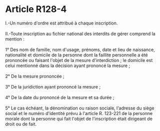 # Article R128-4

<div align="left">I.-Un numéro d'ordre est attribué à chaque inscription. <br/>
<br/>II.-Toute inscription au fichier national des interdits de gérer comprend la mention : <br/>
<br/>1° Des nom de famille, nom d'usage, prénoms, date et lieu de naissance, nationalité et domicile de la personne dont la faillite personnelle a été prononcée ou faisant l'objet de la mesure d'interdiction ; le domicile est celui mentionné dans la décision ayant prononcé la mesure ; <br/>
<br/>2° De la mesure prononcée ; <br/>
<br/>3° De la juridiction ayant prononcé la mesure ; <br/>
<br/>4° De la date du prononcé de la mesure et sa durée ; <br/>
<br/>5° Le cas échéant, la dénomination ou raison sociale, l'adresse du siège social et le numéro d'identité prévu à l'article R. 123-221 de la personne morale dont la personne qui fait l'objet de l'inscription était dirigeant de droit ou de fait.</div>
